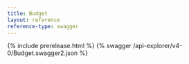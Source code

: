 ```yaml
---
title: Budget
layout: reference
reference-type: swagger
---
```

{% include prerelease.html %} 
{% swagger /api-explorer/v4-0/Budget.swagger2.json %}
